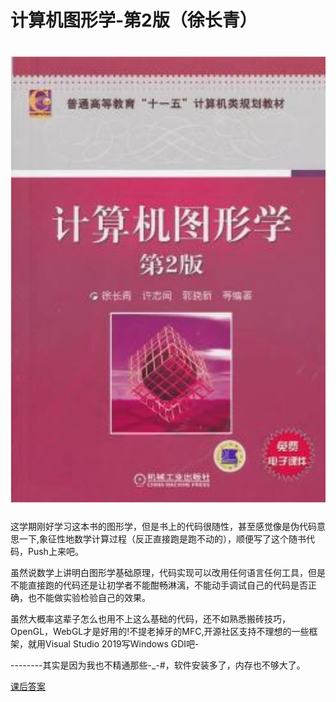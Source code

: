 # 计算机图形学-第2版（徐长青）

# ![计算机图形学第二版---徐长青](.\计算机图形学第二版---徐长青.JPG)

这学期刚好学习这本书的图形学，但是书上的代码很随性，甚至感觉像是伪代码意思一下,象征性地数学计算过程（反正直接跑是跑不动的），顺便写了这个随书代码，Push上来吧。

虽然说数学上讲明白图形学基础原理，代码实现可以改用任何语言任何工具，但是不能直接跑的代码还是让初学者不能酣畅淋漓，不能动手调试自己的代码是否正确，也不能做实验检验自己的效果。

虽然大概率这辈子怎么也用不上这么基础的代码，还不如熟悉搬砖技巧，OpenGL，WebGL才是好用的!不提老掉牙的MFC,开源社区支持不理想的一些框架，就用Visual Studio 2019写Windows GDI吧-

--------其实是因为我也不精通那些-_-#，软件安装多了，内存也不够大了。





[课后答案](https://wenku.baidu.com/view/f1d38cc69ec3d5bbfd0a74d3.html)